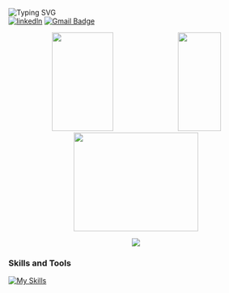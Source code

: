 ![Typing SVG](https://readme-typing-svg.herokuapp.com?font=Star+Jedi&duration=4000&pause=&color=159FF7&vCenter=true&repeat=false&random=false&width=435&lines=Hi...+I'm+Arthur.)
<br>
[![linkedln](https://img.shields.io/badge/LinkedIn-0077B5?style=for-the-badge&logo=linkedin&logoColor=white)](https://www.linkedin.com/in/arthur-henrique-pestana-schneider-46479626b/)
[![Gmail Badge](https://img.shields.io/badge/Gmail-D14836?style=for-the-badge&logo=gmail&logoColor=white&link=mailto:arthurschneider355@gmail.com)](mailto:arthurschneider355@gmail.com)

<div align="center">
 <img width="49%" height="195px" src="https://bad-apple-github-readme.vercel.app/api?username=arthurpestana&show_icons=true&theme=transparent&count_private=true&hide_border=true&title_color=288CB8FF&icon_color=00bfbf&text_color=c9d1d9&bg_color=0d1117"/>
 <img width="41%" height="195px" src="https://github-readme-mwendwa.vercel.app/api/top-langs/?username=arthurpestana&layout=compact&theme=transparent&hide_border=true&title_color=288CB8FF&text_color=00bfbf&bg_color=0d1117"/>
</div>

<div align="center">
 <img width="70%" height="195px" src="https://github-readme-streak-stats-blush.vercel.app/?user=arthurpestana&count_private=true&theme=transparent&hide_border=true&title_color=288CB8FF&icon_color=00bfbf&text_color=c9d1d9&bg_color=0d1117"/>
</div>

<p align="center">
     <img src="https://capsule-render.vercel.app/api?type=waving&color=gradient&height=100&section=footer"/>
</p>


### **Skills and Tools**  
[![My Skills](https://skills.thijs.gg/icons?i=html,css,tailwind,js,react,nodejs,git,github,vscode,python,mysql,linux,&perline=13)](#)
